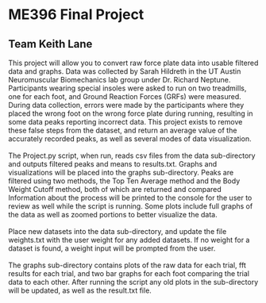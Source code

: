 # ME396 Final Project
## Team Keith Lane

This project will allow you to convert raw force plate data into usable filtered data and graphs.
Data was collected by Sarah Hildreth in the UT Austin Neuromuscular Biomechanics lab group under Dr. Richard Neptune.
Participants wearing special insoles were asked to run on two treadmills, one for each foot, and Ground Reaction Forces (GRFs) were measured.
During data collection, errors were made by the participants where they placed the wrong foot on the wrong force plate during running, resulting in some data peaks reporting incorrect data.
This project exists to remove these false steps from the dataset, and return an average value of the accurately recorded peaks, as well as several modes of data visualization.
<br><br>
The Project.py script, when run, reads csv files from the data sub-directory and outputs filtered peaks and means to results.txt.
Graphs and visualizations will be placed into the graphs sub-directory.
Peaks are filtered using two methods, the Top Ten Average method and the Body Weight Cutoff method, both of which are returned and compared
Information about the process will be printed to the console for the user to review as well while the script is running.
Some plots include full graphs of the data as well as zoomed portions to better visualize the data.
<br><br>
Place new datasets into the data sub-directory, and update the file weights.txt with the user weight for any added datasets.
If no weight for a dataset is found, a weight input will be prompted from the user.
<br><br>
The graphs sub-directory contains plots of the raw data for each trial, fft results for each trial, and two bar graphs for each foot comparing the trial data to each other.
After running the script any old plots in the sub-directory will be updated, as well as the result.txt file.
